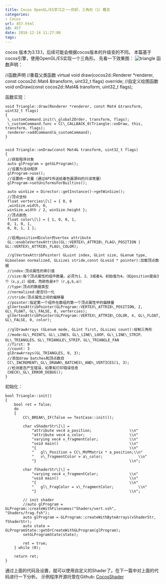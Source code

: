 ```yaml
---
title: Cocos OpenGL/ES学习之一—你好，三角形（1）概览
categories:
- Cocos
url: 457.html
id: 457
date: 2016-12-14 11:27:00
tags:
---
```


cocos 版本为3.13.1，后续可能会根据cocos版本的升级变的不同。 本篇基于cocos引擎，使用OpenGL/ES实现一个三角形。 先看一下效果图： ![triangle](http://www.le-more.com/wp-content/uploads/2016/12/triangle-1.png) 函数声明：

//函数声明
//重载父类函数
virtual void draw(cocos2d::Renderer *renderer, const cocos2d::Mat4 &transform, uint32_t flags) override;
//自定义绘图函数
void onDraw(const cocos2d::Mat4& transform, uint32_t flags);

函数实现：
    
    void Triangle::draw(Renderer *renderer, const Mat4 &transform, uint32_t flags)
    {
     \_customCommand.init(\_globalZOrder, transform, flags);
     \_customCommand.func = CC\_CALLBACK_0(Triangle::onDraw, this, transform, flags);
     renderer->addCommand(&_customCommand);
    }
    
    
    void Triangle::onDraw(const Mat4& transform, uint32_t flags)
    {
     //获取程序对象
     auto glProgram = getGLProgram();
     //设置为活动程序
     glProgram->use();
     //设置统一变量（通过API传送给着色器源码的只读常量）
     glProgram->setUniformsForBuiltins();
    
     auto winSize = Director::getInstance()->getWinSize();
     //顶点坐标
     float vertercies\[\] = { 0, 0
     ,winSize.width, 0,
     winSize.width / 2, winSize.height };
     //顶点颜色
     float color\[\] = { 1, 0, 0, 1,
     0, 1, 0, 1,
     0, 0, 1, 1 };
    
     //启用position和color的vertex attribute
     GL::enableVertexAttribs(GL::VERTEX\_ATTRIB\_FLAG\_POSITION | GL::VERTEX\_ATTRIB\_FLAG\_COLOR);
    
     //glVertexAttribPointer( GLuint index, GLint size, GLenum type, GLboolean normalized, GLsizei stride,const GLvoid * pointer):加载顶点数据
     //index:顶点属性的索引值
     //size:每个顶点属性的组件数量。必须为1、2、3或者4。初始值为4。（如position是由3个（x,y,z）组成，而颜色是4个（r,g,b,a））
     //type:顶点的数据类型
     //normalized:是否归一化
     //stride:顶点属性之间的偏移量
     //pointer:指定第一个组件在数组的第一个顶点属性中的偏移量
     glVertexAttribPointer(GLProgram::VERTEX\_ATTRIB\_POSITION, 2, GL\_FLOAT, GL\_FALSE, 0, vertercies);
     glVertexAttribPointer(GLProgram::VERTEX\_ATTRIB\_COLOR, 4, GL\_FLOAT, GL\_FALSE, 0, color);
    
     //glDrawArrays (GLenum mode, GLint first, GLsizei count):绘制三角形
     //mode:GL\_POINTS、GL\_LINES、GL\_LINE\_LOOP、GL\_LINE\_STRIP、GL\_TRIANGLES、GL\_TRIANGLE\_STRIP、GL\_TRIANGLE_FAN
     //first: 9
     //count: 3
     glDrawArrays(GL_TRIANGLES, 0, 3);
     //添加draw batches和顶点数目
     CC\_INCREMENT\_GL\_DRAWN\_BATCHES\_AND\_VERTICES(1, 3);
     //检测是否产生错误，如果有打印错误信息
     CHECK\_GL\_ERROR_DEBUG();
    }

初始化：
    
    bool Triangle::init()
    {
        bool ret = false;
        do
        {
            CC\_BREAK\_IF(false == TestCase::init());
    
            char vShaderStr\[\] =
                "attribute vec4 a_position;					\\n"
                "attribute vec4 a_color;					\\n"
                "varying vec4 v_fragmentColor;				\\n"
                "void main()								\\n"
                "{											\\n"
                "   gl\_Position = CC\_MVPMatrix * a_position;\\n"
                "	v\_fragmentColor = a\_color;				\\n"
                "}											\\n";
    
            char fShaderStr\[\] =
                "varying vec4 v_fragmentColor;				\\n"
                "void main()                                \\n"
                "{                                          \\n"
                "   gl\_FragColor = v\_fragmentColor;			\\n"
                "}                                          \\n";
    
            // init shader
            //auto glProgram = GLProgram::createWithFilenames("Shaders/vert.vsh", "Shaders/frag.fsh");
            auto glProgram = GLProgram::createWithByteArrays(vShaderStr, fShaderStr);
            auto state = GLProgramState::getOrCreateWithGLProgram(glProgram);
            setGLProgramState(state);
    
            ret = true;
        } while (0);
    
        return ret;
    }

通过上面的代码及设置，就可以使用自定义的Shader了。在下一篇中对上面的代码进行一下分析。 示例程序开源托管在Github: [CocosShader](https://github.com/max-xue/MyProject_Cocos)